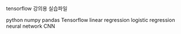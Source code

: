 tensorflow 강의용 실습파일

python
numpy 
pandas
Tensorflow
linear regression
logistic regression
neural network
CNN

